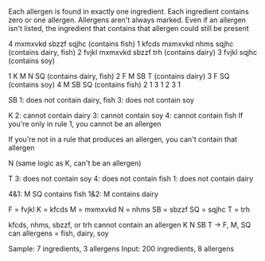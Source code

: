 Each allergen is found in exactly one ingredient.
Each ingredient contains zero or one allergen.
Allergens aren't always marked.
Even if an allergen isn't listed, the ingredient that contains that allergen could still be present

4             mxmxvkd      sbzzf sqjhc     (contains fish)
1       kfcds mxmxvkd nhms       sqjhc     (contains dairy, fish)
2 fvjkl       mxmxvkd      sbzzf       trh (contains dairy)
3 fvjkl                          sqjhc     (contains soy)

1   K M N    SQ   (contains dairy, fish)
2 F   M   SB    T (contains dairy)
3 F          SQ   (contains soy)
4     M   SB SQ   (contains fish)
  2 1 3 1  2  3 1

SB
 1: does not contain dairy, fish
 3: does not contain soy

K
 2: cannot contain dairy
 3: cannot contain soy
 4: cannot contain fish
 If you're only in rule 1, you cannot be an allergen

If you're not in a rule that produces an allergen, you can't contain that allergen

N
 (same logic as K, can't be an allergen)

T
  3: does not contain soy
  4: does not contain fish
  1: does not contain dairy

4&1: M SQ contains fish
1&2: M    contains dairy

 F = fvjkl
 K = kfcds
 M = mxmxvkd
 N = nhms
SB = sbzzf
SQ = sqjhc
 T = trh

kfcds, nhms, sbzzf, or trh cannot contain an allergen
K      N     SB        T
-> F, M, SQ can
allergens = fish, dairy, soy

Sample: 7 ingredients, 3 allergens
Input: 200 ingredients, 8 allergens